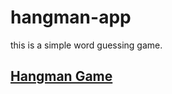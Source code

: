 # hangman-app
this is a simple word guessing game.
## [Hangman Game](https://madhav-hangman.netlify.app/)
